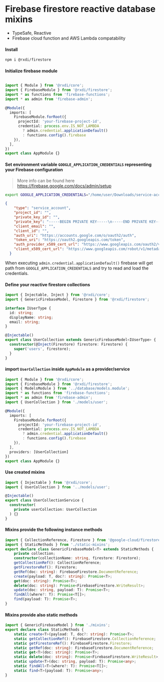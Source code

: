 # Firebase firestore reactive database mixins

- TypeSafe, Reactive
- Firebase cloud function and AWS Lambda compatability

#### Install
```bash
npm i @rxdi/firestore
```

#### Initialize firebase module
```typescript

import { Module } from '@rxdi/core';
import { FirebaseModule } from '@rxdi/firestore';
import * as functions from 'firebase-functions';
import * as admin from 'firebase-admin';

@Module({
  imports: [
    FirebaseModule.forRoot({
      projectId: 'your-firebase-project-id',
      credential: process.env.IS_NOT_LAMBDA
        ? admin.credential.applicationDefault()
        : functions.config().firebase
    }),
  ],
})
export class AppModule {}
```

#### Set environment variable `GOOGLE_APPLICATION_CREDENTIALS` representing your Firebase configuration

> More info can be found here https://firebase.google.com/docs/admin/setup

```bash
export GOOGLE_APPLICATION_CREDENTIALS="/home/user/Downloads/service-account-file.json"
```

```json
{
    "type": "service_account",
    "project_id": "",
    "private_key_id": "",
    "private_key": "-----BEGIN PRIVATE KEY-----\n-----END PRIVATE KEY-----\n",
    "client_email": "",
    "client_id": "",
    "auth_uri": "https://accounts.google.com/o/oauth2/auth",
    "token_uri": "https://oauth2.googleapis.com/token",
    "auth_provider_x509_cert_url": "https://www.googleapis.com/oauth2/v1/certs",
    "client_x509_cert_url": "https://www.googleapis.com/robot/v1/metadata/x509/firebase-adminsdk-eb9yl%40xx-xx-xx.iam.gserviceaccount.com"
  }
```

When executing `admin.credential.applicationDefault()` firebase will get path from `GOOGLE_APPLICATION_CREDENTIALS` and try to read and load the credentials.



#### Define your reactive firestore collections


```typescript
import { Injectable, Inject } from '@rxdi/core';
import { GenericFirebaseModel, Firestore } from '@rxdi/firestore';

interface IUserType {
  id: string;
  displayName: string;
  email: string;
}

@Injectable()
export class UserCollection extends GenericFirebaseModel<IUserType> {
  constructor(@Inject(Firestore) firestore: Firestore) {
    super('users', firestore);
  }
}

```

#### import `UserCollection` inside `AppModule` as a provider/service

```typescript
import { Module } from '@rxdi/core';
import { FirebaseModule } from '@rxdi/firestore';
import { ModelsModule } from '../database/models.module';
import * as functions from 'firebase-functions';
import * as admin from 'firebase-admin';
import { UserCollection } from './models/user';

@Module({
  imports: [
    FirebaseModule.forRoot({
      projectId: 'your-firebase-project-id',
      credential: process.env.IS_NOT_LAMBDA
        ? admin.credential.applicationDefault()
        : functions.config().firebase
    }),
  ],
  providers: [UserCollection]
})
export class AppModule {}

```


#### Use created mixins


```typescript
import { Injectable } from '@rxdi/core';
import { UserCollection } from '../models/user';

@Injectable()
export class UserCollectionService {
  constructor(
    private userCollection: UserCollection
  ) {}
}

```

#### Mixins provide the following instance methods

```typescript
import { CollectionReference, Firestore } from '@google-cloud/firestore';
import { StaticMethods } from './static-mixins';
export declare class GenericFirebaseModel<T> extends StaticMethods {
    private collection;
    constructor(collectionName: string, firestore: Firestore);
    getCollectionRef(): CollectionReference;
    getFirestoreRef(): Firestore;
    getRef(doc: string): FirebaseFirestore.DocumentReference;
    create(payload: T, doc?: string): Promise<T>;
    get(doc: string): Promise<T>;
    delete(doc: string): Promise<FirebaseFirestore.WriteResult>;
    update(doc: string, payload: T): Promise<T>;
    findAll(where?: T): Promise<T[]>;
    find(payload: T): Promise<T>;
}
```


#### Mixins provide also static methods

```typescript
import { GenericFirebaseModel } from './mixins';
export declare class StaticMethods {
    static create<T>(payload: T, doc?: string): Promise<T>;
    static getCollectionRef(): FirebaseFirestore.CollectionReference;
    static getFirestoreRef(): FirebaseFirestore.Firestore;
    static getRef(doc: string): FirebaseFirestore.DocumentReference;
    static get<T>(doc: string): Promise<T>;
    static delete(doc: string): Promise<FirebaseFirestore.WriteResult>;
    static update<T>(doc: string, payload: T): Promise<any>;
    static findAll<T>(where?: T): Promise<T[]>;
    static find<T>(payload: T): Promise<any>;
}
```
